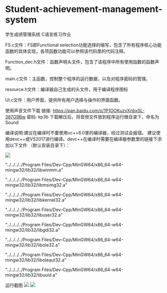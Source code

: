 # Student-achievement-management-system
学生成绩管理系统
C语言练习作业

FS.c文件：FS即Functional selection功能选择的缩写，包含了所有程序核心功能函数的具体实现，各项函数功能可以参照该代码里的代码注释。

Function_dec.h文件：函数声明头文件，包含了该程序中所有使用函数的函数声明。

main.c文件：主函数，控制整个程序的运行数据，以及对程序密码的管理。

resource.h文件：编译器自己生成的头文件，用于编译程序图标

UI.c文件：用户界面，提供所有用户选择与操作的界面函数。

使用声音文件下载
链接: https://pan.baidu.com/s/1P1OOKuzvXnbxSL-387G9Bw 密码: kp3b
下载解压后，将音频文件放到程序运行根目录下，命名为Sound

编译说明:建议在编译时不要使用vc++6.0里的编译器，经过测试会报错。
建议使用devc++或VS2017进行编译。devc++在编译时需要在编译器参数里的链接下添加以下文件
（默认安装目录下）：

<img src="AcmPractice/StudentMessage/Explain.png" />


"../../../../Program Files/Dev-Cpp/MinGW64/x86_64-w64-mingw32/lib32/libwinmm.a"

"../../../../Program Files/Dev-Cpp/MinGW64/x86_64-w64-mingw32/lib32/libmsimg32.a"

"../../../../Program Files/Dev-Cpp/MinGW64/x86_64-w64-mingw32/lib32/libkernel32.a"

"../../../../Program Files/Dev-Cpp/MinGW64/x86_64-w64-mingw32/lib32/libuser32.a"

"../../../../Program Files/Dev-Cpp/MinGW64/x86_64-w64-mingw32/lib32/libgdi32.a"

"../../../../Program Files/Dev-Cpp/MinGW64/x86_64-w64-mingw32/lib32/libole32.a"

"../../../../Program Files/Dev-Cpp/MinGW64/x86_64-w64-mingw32/lib32/liboleaut32.a"

"../../../../Program Files/Dev-Cpp/MinGW64/x86_64-w64-mingw32/lib32/libuuid.a"

运行截图
<img src="https://github.com/PuZhiweizuishuai/Student-achievement-management-system/blob/master/2.JPG" />
<img src="https://github.com/PuZhiweizuishuai/Student-achievement-management-system/blob/master/3.JPG" />
